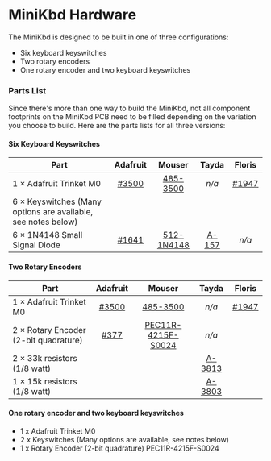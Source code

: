 # MiniKbd Hardware

The MiniKbd is designed to be built in one of three configurations:

- Six keyboard keyswitches
- Two rotary encoders
- One rotary encoder and two keyboard keyswitches

### Parts List

Since there's more than one way to build the MiniKbd, not all component footprints on the MiniKbd PCB need to be filled depending on the variation you choose to build. Here are the parts lists for all three versions:

#### Six Keyboard Keyswitches
Part | Adafruit | Mouser | Tayda | Floris
--- |:---:|:---:|:---:|:---:
1 × Adafruit Trinket M0 | [#3500](https://www.adafruit.com/product/3500)  | [485-3500](https://www.mouser.com/ProductDetail/Adafruit/3500?qs=sGAEpiMZZMtw0nEwywcFgJjuZv55GFNm1yaWT2BHqYrZFoNRRhzyXg%3d%3d) | *n/a* | [#1947](https://www.floris.cc/shop/en/home/1947-adafruit-trinket-m0-for-use-with-circuitpython-arduino-ide.html)
6 × Keyswitches (Many options are available, see notes below)  |  |  |  |
6 × 1N4148 Small Signal Diode | [#1641](https://www.adafruit.com/product/1641)  |  [512-1N4148](https://www.mouser.com/ProductDetail/ON-Semiconductor-Fairchild/1N4148?qs=sGAEpiMZZMudZehw8RjeZWbu6z6oTQTL)  | [A-157](https://www.taydaelectronics.com/1n4148-switching-signal-diode.html) | *n/a*

#### Two Rotary Encoders
Part | Adafruit | Mouser | Tayda | Floris
--- |:---:|:---:|:---:|:---:
1 × Adafruit Trinket M0 | [#3500](https://www.adafruit.com/product/3500)  | [485-3500](https://www.mouser.com/ProductDetail/Adafruit/3500?qs=sGAEpiMZZMtw0nEwywcFgJjuZv55GFNm1yaWT2BHqYrZFoNRRhzyXg%3d%3d) | *n/a* | [#1947](https://www.floris.cc/shop/en/home/1947-adafruit-trinket-m0-for-use-with-circuitpython-arduino-ide.html)
2 × Rotary Encoder (2-bit quadrature)  | [#377](https://www.adafruit.com/product/377) |  [PEC11R-4215F-S0024](https://www.mouser.com/ProductDetail/Bourns/PEC11R-4215F-S0024?qs=%2fha2pyFadujrq0cYyqrjqfzj8RH30yAAqLHU36uW%252bvgkXoG9QeJ4ZAKtmAuzI2d5)  | *n/a* | 
2 × 33k resistors (1/8 watt) |  |  | [A-3813](https://www.taydaelectronics.com/resistors/1-8w-metal-film-resistors/r-33k-ohm-1-8w-1-metal-film-resistor.html) |  
1 × 15k resistors (1/8 watt) |  |  | [A-3803](https://www.taydaelectronics.com/resistors/1-8w-metal-film-resistors/r-15k-ohm-1-8w-1-metal-film-resistor.html) |  



#### One rotary encoder and two keyboard keyswitches ####
- 1 x Adafruit Trinket M0
- 2 x Keyswitches (Many options are available, see notes below)
- 1 x Rotary Encoder (2-bit quadrature) PEC11R-4215F-S0024
